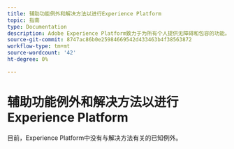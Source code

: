 ```yaml
---
title: 辅助功能例外和解决方法以进行Experience Platform
topic: 指南
type: Documentation
description: Adobe Experience Platform致力于为所有个人提供无障碍和包容的功能。
source-git-commit: 8747ac86b0e25984669542d433463b4f38563872
workflow-type: tm+mt
source-wordcount: '42'
ht-degree: 0%

---
```



# 辅助功能例外和解决方法以进行Experience Platform

目前，Experience Platform中没有与解决方法有关的已知例外。